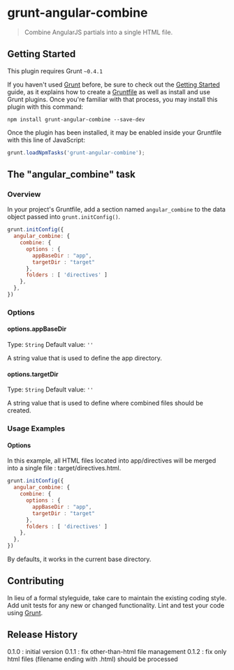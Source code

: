 # grunt-angular-combine

> Combine AngularJS partials into a single HTML file.

## Getting Started
This plugin requires Grunt `~0.4.1`

If you haven't used [Grunt](http://gruntjs.com/) before, be sure to check out the [Getting Started](http://gruntjs.com/getting-started) guide, as it explains how to create a [Gruntfile](http://gruntjs.com/sample-gruntfile) as well as install and use Grunt plugins. Once you're familiar with that process, you may install this plugin with this command:

```shell
npm install grunt-angular-combine --save-dev
```

Once the plugin has been installed, it may be enabled inside your Gruntfile with this line of JavaScript:

```js
grunt.loadNpmTasks('grunt-angular-combine');
```

## The "angular_combine" task

### Overview
In your project's Gruntfile, add a section named `angular_combine` to the data object passed into `grunt.initConfig()`.

```js
grunt.initConfig({
  angular_combine: {
    combine: {
      options : {
        appBaseDir : "app",
        targetDir : "target"
      },
      folders : [ 'directives' ]
    },
  },
})
```

### Options

#### options.appBaseDir
Type: `String`
Default value: `''`

A string value that is used to define the app directory.

#### options.targetDir
Type: `String`
Default value: `''`

A string value that is used to define where combined files should be created.

### Usage Examples

#### Options
In this example, all HTML files located into app/directives will be merged into a single file : target/directives.html. 

```js
grunt.initConfig({
  angular_combine: {
    combine: {
      options : {
        appBaseDir : "app",
        targetDir : "target"
      },
      folders : [ 'directives' ]
    },
  },
})
```

By defaults, it works in the current base directory.

## Contributing
In lieu of a formal styleguide, take care to maintain the existing coding style. Add unit tests for any new or changed functionality. Lint and test your code using [Grunt](http://gruntjs.com/).

## Release History
0.1.0 : initial version
0.1.1 : fix other-than-html file management
0.1.2 : fix only html files (filename ending with .html) should be processed
